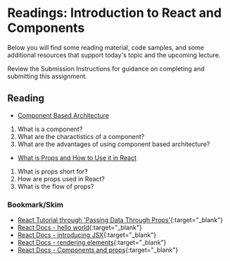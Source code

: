 # Readings: Introduction to React and Components

Below you will find some reading material, code samples, and some additional resources that support today's topic and the upcoming lecture.

Review the Submission Instructions for guidance on completing and submitting this assignment.

## Reading

- [Component Based Architecture](https://www.tutorialspoint.com/software_architecture_design/component_based_architecture.htm)

1. What is a component? 
2. What are the charactistics of a component?
3. What are the advantages of using component based architecture?

- [What is Props and How to Use it in React](https://itnext.io/what-is-props-and-how-to-use-it-in-react-da307f500da0#:~:text=%E2%80%9CProps%E2%80%9D%20is%20a%20special%20keyword,way%20from%20parent%20to%20child)

1. What is props short for?
1. How are props used in React?
1. What is the flow of props?

<!-- ## Additional Resources

PLACEHOLDER

### Videos

PLACEHOLDER -->

### Bookmark/Skim

- [React Tutorial through 'Passing Data Through Props'](https://reactjs.org/tutorial/tutorial.html){:target="_blank"}
- [React Docs - hello world](https://reactjs.org/docs/hello-world.html){:target="_blank"}
- [React Docs - introducing JSX](https://reactjs.org/docs/introducing-jsx.html){:target="_blank"}
- [React Docs - rendering elements](https://reactjs.org/docs/rendering-elements.html){:target="_blank"}
- [React Docs - Components and props](https://reactjs.org/docs/components-and-props.html){:target="_blank"}

